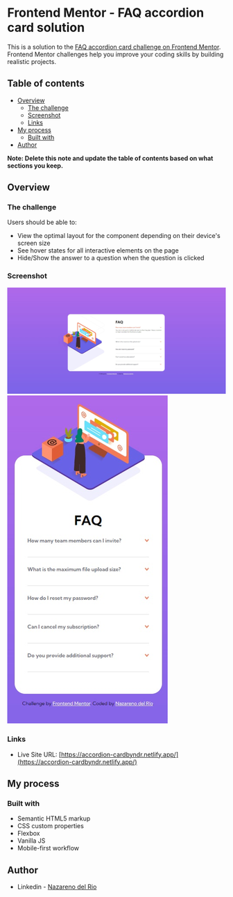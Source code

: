 # Frontend Mentor - FAQ accordion card solution

This is a solution to the [FAQ accordion card challenge on Frontend Mentor](https://www.frontendmentor.io/challenges/faq-accordion-card-XlyjD0Oam). Frontend Mentor challenges help you improve your coding skills by building realistic projects. 

## Table of contents

- [Overview](#overview)
  - [The challenge](#the-challenge)
  - [Screenshot](#screenshot)
  - [Links](#links)
- [My process](#my-process)
  - [Built with](#built-with)
- [Author](#author)

**Note: Delete this note and update the table of contents based on what sections you keep.**

## Overview

### The challenge

Users should be able to:

- View the optimal layout for the component depending on their device's screen size
- See hover states for all interactive elements on the page
- Hide/Show the answer to a question when the question is clicked

### Screenshot

![](./screenshot-desktop.jpg)
![](./screenshot-mobile.jpg)

### Links

- Live Site URL: [https://accordion-cardbyndr.netlify.app/](https://accordion-cardbyndr.netlify.app/)

## My process

### Built with

- Semantic HTML5 markup
- CSS custom properties
- Flexbox
- Vanilla JS
- Mobile-first workflow

## Author

- Linkedin - [Nazareno del Rio](https://www.linkedin.com/in/nazarenodelrio/)
